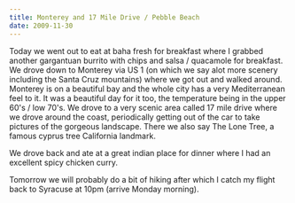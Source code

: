 ```yaml
---
title: Monterey and 17 Mile Drive / Pebble Beach
date: 2009-11-30
---
```


Today we went out to eat at baha fresh for breakfast where I grabbed another gargantuan burrito with chips and salsa / quacamole for breakfast. We drove down to Monterey via US 1 (on which we say alot more scenery including the Santa Cruz mountains) where we got out and walked around. Monterey is on a beautiful bay and the whole city has a very Mediterranean feel to it. It was a beautiful day for it too, the temperature being in the upper 60's / low 70's. We drove to a very scenic area called 17 mile drive where we drove around the coast, periodically getting out of the car to take pictures of the gorgeous landscape. There we also say The Lone Tree, a famous cyprus tree California landmark. 

We drove back and ate at a great indian place for dinner where I had an excellent spicy chicken curry.

Tomorrow we will probably do a bit of hiking after which I catch my flight back to Syracuse at 10pm (arrive Monday morning).
